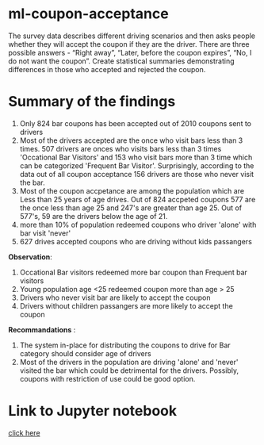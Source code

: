 # ml-coupon-acceptance
The survey data describes different driving scenarios and then asks people whether they will accept the coupon if they are the driver. There are three possible answers - “Right away”, “Later, before the coupon expires”, “No, I do not want the coupon”. Create statistical summaries demonstrating differences in those who accepted and rejected the coupon.

# Summary of the findings 
1. Only 824 bar coupons has been accepted out of 2010 coupons sent to drivers
2. Most of the drivers accepted are the once who visit bars less than 3 times. 507 drivers are onces who visits 
   bars less than 3 times 'Occational Bar Visitors' and 153 who visit bars more than 3 time which can be categorized 
   'Frequent Bar Visitor'. Surprisingly, according to the data out of all coupon acceptance 156 drivers are those who 
   never visit the bar. 
3. Most of the coupon accpetance are among the population which are Less than 25 years of age drives. Out of 824
   accpeted coupons 577 are the once less than age 25 and 247's are greater than age 25. Out of 577's, 59 are the 
   drivers below the age of 21.
4. more than 10% of population redeemed coupons who driver 'alone' with bar visit 'never'
5. 627 drives accepted coupons who are driving without kids passangers 

**Observation**:
1. Occational Bar visitors redeemed more bar coupon than Frequent bar visitors
2. Young population age <25 redeemed coupon more than age > 25
3. Drivers who never visit bar are likely to accept the coupon
4. Drivers without children passangers are more likely to accept the coupon

**Recommandations** :
1. The system in-place for distributing the coupons to drive for Bar category should consider age of drivers
2. Most of the drivers in the population are driving 'alone' and 'never' visited the bar which could be detrimental
   for the drivers. Possibly, coupons with restriction of use could be good option.

# Link to Jupyter notebook
[click here](www.google.com)
